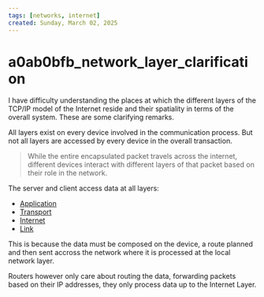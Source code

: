 ```yaml
---
tags: [networks, internet]
created: Sunday, March 02, 2025
---
```


# a0ab0bfb_network_layer_clarification

I have difficulty understanding the places at which the different layers of the
TCP/IP model of the Internet reside and their spatiality in terms of the overall
system. These are some clarifying remarks.

All layers exist on every device involved in the communication process. But not
all layers are accessed by every device in the overall transaction.

> While the entire encapsulated packet travels across the internet, different
> devices interact with different layers of that packet based on their role in
> the network.

The server and client access data at all layers:

- [Application](./Application_Layer_of_Internet_Protocol.md)
- [Transport](./Transport_Layer_of_Internet_Protocol.md)
- [Internet](./Internet_Layer_of_Internet_Protocol.md)
- [Link](./Link_Layer_of_Internet_Protocol.md)

This is because the data must be composed on the device, a route planned and
then sent accross the network where it is processed at the local network layer.

Routers however only care about routing the data, forwarding packets based on
their IP addresses, they only process data up to the Internet Layer.
